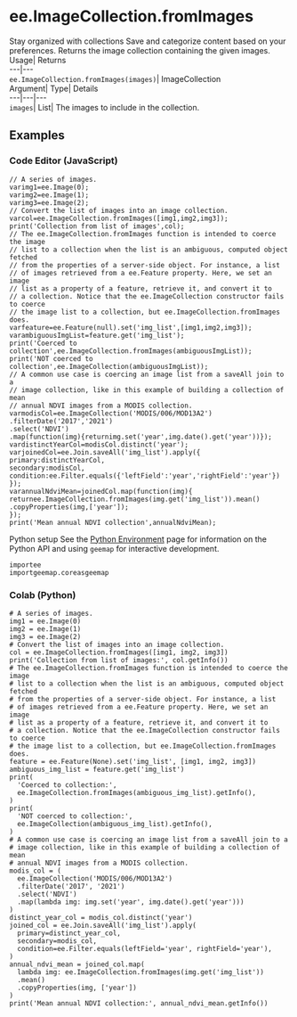  
#  ee.ImageCollection.fromImages 
Stay organized with collections  Save and categorize content based on your preferences. 
Returns the image collection containing the given images. Usage| Returns  
---|---  
`ee.ImageCollection.fromImages(images)`| ImageCollection  
Argument| Type| Details  
---|---|---  
`images`| List| The images to include in the collection.  
## Examples
### Code Editor (JavaScript)
```
// A series of images.
varimg1=ee.Image(0);
varimg2=ee.Image(1);
varimg3=ee.Image(2);
// Convert the list of images into an image collection.
varcol=ee.ImageCollection.fromImages([img1,img2,img3]);
print('Collection from list of images',col);
// The ee.ImageCollection.fromImages function is intended to coerce the image
// list to a collection when the list is an ambiguous, computed object fetched
// from the properties of a server-side object. For instance, a list
// of images retrieved from a ee.Feature property. Here, we set an image
// list as a property of a feature, retrieve it, and convert it to
// a collection. Notice that the ee.ImageCollection constructor fails to coerce
// the image list to a collection, but ee.ImageCollection.fromImages does.
varfeature=ee.Feature(null).set('img_list',[img1,img2,img3]);
varambiguousImgList=feature.get('img_list');
print('Coerced to collection',ee.ImageCollection.fromImages(ambiguousImgList));
print('NOT coerced to collection',ee.ImageCollection(ambiguousImgList));
// A common use case is coercing an image list from a saveAll join to a
// image collection, like in this example of building a collection of mean
// annual NDVI images from a MODIS collection.
varmodisCol=ee.ImageCollection('MODIS/006/MOD13A2')
.filterDate('2017','2021')
.select('NDVI')
.map(function(img){returnimg.set('year',img.date().get('year'))});
vardistinctYearCol=modisCol.distinct('year');
varjoinedCol=ee.Join.saveAll('img_list').apply({
primary:distinctYearCol,
secondary:modisCol,
condition:ee.Filter.equals({'leftField':'year','rightField':'year'})
});
varannualNdviMean=joinedCol.map(function(img){
returnee.ImageCollection.fromImages(img.get('img_list')).mean()
.copyProperties(img,['year']);
});
print('Mean annual NDVI collection',annualNdviMean);
```

Python setup
See the [ Python Environment](https://developers.google.com/earth-engine/guides/python_install) page for information on the Python API and using `geemap` for interactive development.
```
importee
importgeemap.coreasgeemap
```

### Colab (Python)
```
# A series of images.
img1 = ee.Image(0)
img2 = ee.Image(1)
img3 = ee.Image(2)
# Convert the list of images into an image collection.
col = ee.ImageCollection.fromImages([img1, img2, img3])
print('Collection from list of images:', col.getInfo())
# The ee.ImageCollection.fromImages function is intended to coerce the image
# list to a collection when the list is an ambiguous, computed object fetched
# from the properties of a server-side object. For instance, a list
# of images retrieved from a ee.Feature property. Here, we set an image
# list as a property of a feature, retrieve it, and convert it to
# a collection. Notice that the ee.ImageCollection constructor fails to coerce
# the image list to a collection, but ee.ImageCollection.fromImages does.
feature = ee.Feature(None).set('img_list', [img1, img2, img3])
ambiguous_img_list = feature.get('img_list')
print(
  'Coerced to collection:',
  ee.ImageCollection.fromImages(ambiguous_img_list).getInfo(),
)
print(
  'NOT coerced to collection:',
  ee.ImageCollection(ambiguous_img_list).getInfo(),
)
# A common use case is coercing an image list from a saveAll join to a
# image collection, like in this example of building a collection of mean
# annual NDVI images from a MODIS collection.
modis_col = (
  ee.ImageCollection('MODIS/006/MOD13A2')
  .filterDate('2017', '2021')
  .select('NDVI')
  .map(lambda img: img.set('year', img.date().get('year')))
)
distinct_year_col = modis_col.distinct('year')
joined_col = ee.Join.saveAll('img_list').apply(
  primary=distinct_year_col,
  secondary=modis_col,
  condition=ee.Filter.equals(leftField='year', rightField='year'),
)
annual_ndvi_mean = joined_col.map(
  lambda img: ee.ImageCollection.fromImages(img.get('img_list'))
  .mean()
  .copyProperties(img, ['year'])
)
print('Mean annual NDVI collection:', annual_ndvi_mean.getInfo())
```

